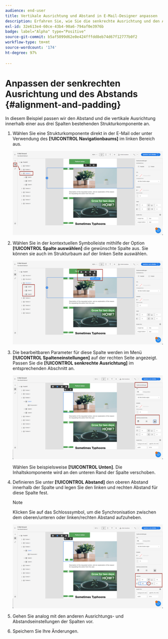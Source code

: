 ```yaml
---
audience: end-user
title: Vertikale Ausrichtung und Abstand in E-Mail-Designer anpassen
description: Erfahren Sie, wie Sie die senkrechte Ausrichtung und den Abstand anpassen.
exl-id: 32e613e4-60ce-43b4-90a6-794af0e3976b
badge: label="Alpha" type="Positive"
source-git-commit: b5af5099d62e0e424fffdd8eb74d67f12777b0f2
workflow-type: tm+mt
source-wordcount: '174'
ht-degree: 97%

---
```



# Anpassen der senkrechten Ausrichtung und des Abstands {#alignment-and-padding}

In diesem Beispiel passen wir den Abstand und die vertikale Ausrichtung innerhalb einer aus drei Spalten bestehenden Strukturkomponente an.

1. Wählen Sie eine Strukturkomponente direkt in der E-Mail oder unter Verwendung des **[!UICONTROL Navigationbaums]** im linken Bereich aus.

   ![](assets/alignment_1.png)

1. Wählen Sie in der kontextuellen Symbolleiste mithilfe der Option **[!UICONTROL Spalte auswählen]** die gewünschte Spalte aus. Sie können sie auch im Strukturbaum auf der linken Seite auswählen.

   ![](assets/alignment_2.png)

1. Die bearbeitbaren Parameter für diese Spalte werden im Menü **[!UICONTROL Spalteneinstellungen]** auf der rechten Seite angezeigt. Passen Sie die **[!UICONTROL senkrechte Ausrichtung]** im entsprechenden Abschnitt an.

   ![](assets/alignment_3.png)

   Wählen Sie beispielsweise **[!UICONTROL Unten]**. Die Inhaltskomponente wird an den unteren Rand der Spalte verschoben.

1. Definieren Sie unter **[!UICONTROL Abstand]** den oberen Abstand innerhalb der Spalte und legen Sie den linken und rechten Abstand für diese Spalte fest.

   >[!NOTE]
   >
   >Klicken Sie auf das Schlosssymbol, um die Synchronisation zwischen dem oberen/unteren oder linken/rechten Abstand aufzuheben.

   ![](assets/alignment_4.png)

1. Gehen Sie analog mit den anderen Ausrichtungs- und Abstandseinstellungen der Spalten vor.

1. Speichern Sie Ihre Änderungen.
